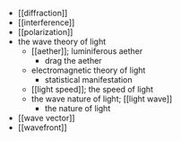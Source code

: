 - [[diffraction]]
- [[interference]]
- [[polarization]]
- the wave theory of light
    - [[aether]]; luminiferous aether
        - drag the aether
    - electromagnetic theory of light
        - statistical manifestation
    - [[light speed]]; the speed of light
    - the wave nature of light; [[light wave]]
        - the nature of light
- [[wave vector]]
- [[wavefront]]
